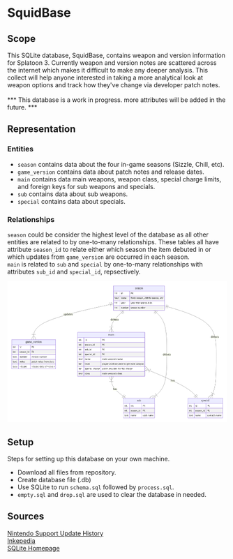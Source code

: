 # SquidBase

## Scope

This SQLite database, SquidBase, contains weapon and version information for Splatoon 3. Currently weapon and version notes are scattered across the internet which makes it difficult to make any deeper analysis. This collect will help anyone interested in taking a more analytical look at weapon options and track how they've change via developer patch notes.
<br/> <br/>
*** This database is a work in progress. more attributes will be added in the future. ***

## Representation

### Entities
* `season` contains data about the four in-game seasons (Sizzle, Chill, etc).
* `game_version` contains data about patch notes and release dates. 
* `main` contains data main weapons, weapon class, special charge limits, and foreign keys for sub weapons and specials.
* `sub` contains data about sub weapons.
* `special` contains data about specials.

### Relationships

`season` could be consider the highest level of the database as all other entities are related to by one-to-many relationships. These tables all have attribute `season_id` to relate either which season the item debuted in or which updates from `game_version` are occurred in each season. <br/>
`main` is related to `sub` and `special` by one-to-many relationships with attributes `sub_id` and `special_id`, repsectively.

![Entity Relationship Diagram](diagram.png)


## Setup
Steps for setting up this database on your own machine.
* Download all files from repository.
* Create database file (.db)
* Use SQLite to run `schema.sql` followed by `process.sql`.
* `empty.sql` and `drop.sql` are used to clear the database in needed.

## Sources
[Nintendo Support Update History](https://en-americas-support.nintendo.com/app/answers/detail/a_id/61257/~/splatoon-3-update-history) <br/>
[Inkepedia](https://splatoonwiki.org/wiki/Main_Page) <br/>
[SQLite Homepage](https://www.sqlite.org/index.html)
